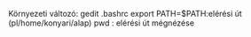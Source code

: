 Környezeti változó:
gedit .bashrc
export PATH=$PATH:elérési út (pl/home/konyari/alap)
pwd : elérési út mégnézése
